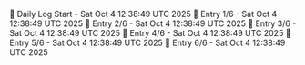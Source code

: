 📅 Daily Log Start - Sat Oct  4 12:38:49 UTC 2025
📌 Entry 1/6 - Sat Oct  4 12:38:49 UTC 2025
📌 Entry 2/6 - Sat Oct  4 12:38:49 UTC 2025
📌 Entry 3/6 - Sat Oct  4 12:38:49 UTC 2025
📌 Entry 4/6 - Sat Oct  4 12:38:49 UTC 2025
📌 Entry 5/6 - Sat Oct  4 12:38:49 UTC 2025
📌 Entry 6/6 - Sat Oct  4 12:38:49 UTC 2025
